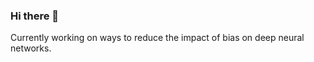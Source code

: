### Hi there 👋

Currently working on ways to reduce the impact of bias on deep neural networks.

<!--- ![rugrag's GitHub stats](https://github-readme-stats.vercel.app/api?username=rugrag&show_icons=true&theme=radical)                -->
